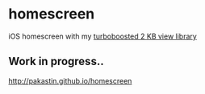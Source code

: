 # homescreen
iOS homescreen with my [turboboosted 2 KB view library](http://github.com/pakastin/f)

## Work in progress..
http://pakastin.github.io/homescreen
